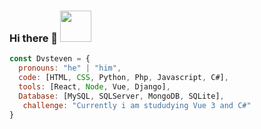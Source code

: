 ### Hi there 👋 <img src="https://media.giphy.com/media/12oufCB0MyZ1Go/giphy.gif" width="50">
```js
const Dvsteven = {
  pronouns: "he" | "him",
  code: [HTML, CSS, Python, Php, Javascript, C#],
  tools: [React, Node, Vue, Django],
  Database: [MySQL, SQLServer, MongoDB, SQLite],
   challenge: "Currently i am stududying Vue 3 and C#"
}
```

<!--
✨ ✨
- 🔭 I’m currently working on ...
- 🌱 I’m currently learning ...
- 👯 I’m looking to collaborate on ...
- 🤔 I’m looking for help with ...
- 💬 Ask me about ...
- 📫 How to reach me: ...
- 😄 Pronouns: ...
- ⚡ Fun fact: ...
-->
